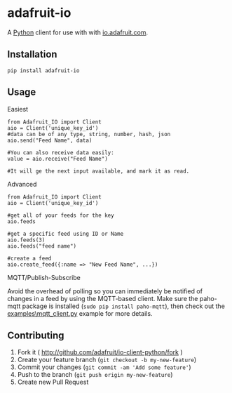 # adafruit-io

A [Python][1] client for use with with [io.adafruit.com][2].

## Installation

    pip install adafruit-io

## Usage

  Easiest
  
    from Adafruit_IO import Client
    aio = Client('unique_key_id')
    #data can be of any type, string, number, hash, json
    aio.send("Feed Name", data)

    #You can also receive data easily:
    value = aio.receive("Feed Name")

    #It will ge the next input available, and mark it as read.


  Advanced

    from Adafruit_IO import Client
    aio = Client('unique_key_id')

    #get all of your feeds for the key
    aio.feeds

    #get a specific feed using ID or Name
    aio.feeds(3)
    aio.feeds("feed name")

    #create a feed
    aio.create_feed({:name => "New Feed Name", ...})

  MQTT/Publish-Subscribe
  
  Avoid the overhead of polling so you can immediately be notified of changes in a feed by using the 
  MQTT-based client.  Make sure the paho-mqtt package is installed (````sudo pip install paho-mqtt````), 
  then check out the [examples\mqtt_client.py](https://github.com/adafruit/io-client-python/blob/master/examples/mqtt_client.py) example for more details.

## Contributing

1. Fork it ( http://github.com/adafruit/io-client-python/fork )
2. Create your feature branch (`git checkout -b my-new-feature`)
3. Commit your changes (`git commit -am 'Add some feature'`)
4. Push to the branch (`git push origin my-new-feature`)
5. Create new Pull Request

[1]: https://www.python.org/
[2]: https://io.adafruit.com
